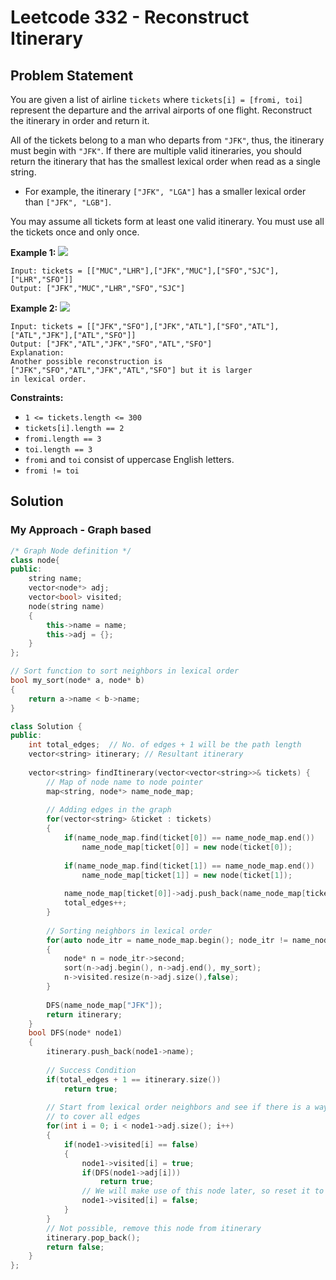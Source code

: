 # Leetcode 332 - Reconstruct Itinerary

## Problem Statement

You are given a list of airline `tickets` where `tickets[i] = [fromi, toi]` represent the departure and the arrival airports of one flight. Reconstruct the itinerary in order and return it.

All of the tickets belong to a man who departs from `"JFK"`, thus, the itinerary must begin with `"JFK"`. If there are multiple valid itineraries, you should return the itinerary that has the smallest lexical order when read as a single string.

* For example, the itinerary `["JFK", "LGA"]` has a smaller lexical order than `["JFK", "LGB"]`.

You may assume all tickets form at least one valid itinerary. You must use all the tickets once and only once.

**Example 1:** ![](https://assets.leetcode.com/uploads/2021/03/14/itinerary1-graph.jpg)

```text
Input: tickets = [["MUC","LHR"],["JFK","MUC"],["SFO","SJC"],["LHR","SFO"]]
Output: ["JFK","MUC","LHR","SFO","SJC"]
```

**Example 2:** ![](https://assets.leetcode.com/uploads/2021/03/14/itinerary2-graph.jpg)

```text
Input: tickets = [["JFK","SFO"],["JFK","ATL"],["SFO","ATL"],["ATL","JFK"],["ATL","SFO"]]
Output: ["JFK","ATL","JFK","SFO","ATL","SFO"]
Explanation: 
Another possible reconstruction is ["JFK","SFO","ATL","JFK","ATL","SFO"] but it is larger
in lexical order.
```

**Constraints:**

* `1 <= tickets.length <= 300`
* `tickets[i].length == 2`
* `fromi.length == 3`
* `toi.length == 3`
* `fromi` and `toi` consist of uppercase English letters.
* `fromi != toi`

## Solution

### My Approach - Graph based

```cpp
/* Graph Node definition */
class node{
public:
    string name;
    vector<node*> adj;
    vector<bool> visited;
    node(string name)
    {
        this->name = name;
        this->adj = {};
    }
};

// Sort function to sort neighbors in lexical order
bool my_sort(node* a, node* b)
{ 
    return a->name < b->name;
}

class Solution {
public:
    int total_edges;  // No. of edges + 1 will be the path length
    vector<string> itinerary; // Resultant itinerary
    
    vector<string> findItinerary(vector<vector<string>>& tickets) {
        // Map of node name to node pointer
        map<string, node*> name_node_map; 
        
        // Adding edges in the graph
        for(vector<string> &ticket : tickets)
        {
            if(name_node_map.find(ticket[0]) == name_node_map.end())
                name_node_map[ticket[0]] = new node(ticket[0]);
            
            if(name_node_map.find(ticket[1]) == name_node_map.end())
                name_node_map[ticket[1]] = new node(ticket[1]);
            
            name_node_map[ticket[0]]->adj.push_back(name_node_map[ticket[1]]);
            total_edges++;
        }
        
        // Sorting neighbors in lexical order
        for(auto node_itr = name_node_map.begin(); node_itr != name_node_map.end(); node_itr++)
        {
            node* n = node_itr->second;
            sort(n->adj.begin(), n->adj.end(), my_sort);
            n->visited.resize(n->adj.size(),false);
        }
        
        DFS(name_node_map["JFK"]);
        return itinerary;
    }
    bool DFS(node* node1)
    {
        itinerary.push_back(node1->name);
        
        // Success Condition
        if(total_edges + 1 == itinerary.size())
            return true;
        
        // Start from lexical order neighbors and see if there is a way
        // to cover all edges 
        for(int i = 0; i < node1->adj.size(); i++)
        {
            if(node1->visited[i] == false)
            {
                node1->visited[i] = true;
                if(DFS(node1->adj[i]))
                    return true;
                // We will make use of this node later, so reset it to NULL
                node1->visited[i] = false;
            }
        }
        // Not possible, remove this node from itinerary
        itinerary.pop_back();
        return false;
    }
};
```

